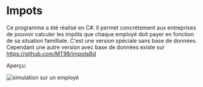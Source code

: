 # Impots

Ce programme a été réalisé en C#. Il permet concrétement aux entreprises de pouvoir calculer les impôts que chaque employé doit payer en fonction de sa situation familliale. C'est une version spéciale sans base de données. Cependant une autre version avec base de données existe sur https://github.com/MT98/impotsBd

Aperçu:    
    
![simulation sur un employé](https://drive.google.com/uc?id=1thHtXFb4zmWF3KFISARFoNeu_UXkOE4B)
